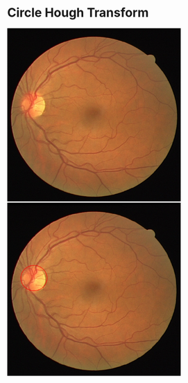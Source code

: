 # Circle Hough Transform

<div class="row">
  <div class="column">
    <img src="https://github.com/farkoo/Circle-Hough-Transform/blob/master/01_test.png" alt="Snow" width=400 height=400>
  </div>
  <div class="column">
    <img src="https://github.com/farkoo/Circle-Hough-Transform/blob/master/Result_01_test.png" alt="Forest" width=400 height=400>
  </div>
</div>
